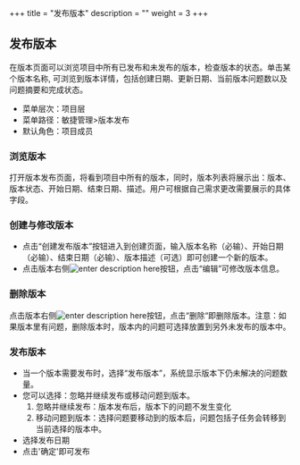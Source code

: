﻿+++
title = "发布版本"
description = ""
weight = 3
+++

<h2 id="1">发布版本</h2>

在版本页面可以浏览项目中所有已发布和未发布的版本，检查版本的状态。单击某个版本名称, 可浏览到版本详情，包括创建日期、更新日期、当前版本问题数以及问题摘要和完成状态。
- 菜单层次：项目层
- 菜单路径：敏捷管理>版本发布
- 默认角色：项目成员

### 浏览版本

打开版本发布页面，将看到项目中所有的版本，同时，版本列表将展示出：版本、版本状态、开始日期、结束日期、描述。用户可根据自己需求更改需要展示的具体字段。

### 创建与修改版本

- 点击“创建发布版本”按钮进入到创建页面，输入版本名称（必输）、开始日期（必输）、结束日期（必输）、版本描述（可选）即可创建一个新的版本。
-  点击版本右侧![enter description here](/docs/user-guide/scrum/imge/image1.png "image1")按钮，点击“编辑”可修改版本信息。

### 删除版本

点击版本右侧![enter description here](/docs/user-guide/scrum/imge/image1.png "image1")按钮，点击“删除“即删除版本。注意：如果版本里有问题，删除版本时，版本内的问题可选择放置到另外未发布的版本中。

### 发布版本
- 当一个版本需要发布时，选择“发布版本”，系统显示版本下仍未解决的问题数量。
- 您可以选择：忽略并继续发布或移动问题到版本。
	1. 忽略并继续发布：版本发布后，版本下的问题不发生变化
	2. 移动问题到版本：选择问题要移动到的版本后，问题包括子任务会转移到当前选择的版本中。
- 选择发布日期
- 点击'确定'即可发布
